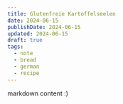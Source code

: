 ```yaml
---
title: Glutenfreie Kartoffelseelen
date: 2024-06-15
publishDate: 2024-06-15
updated: 2024-06-15
draft: true
tags:
  - note
  - bread
  - german
  - recipe
---
```

 
markdown content :)